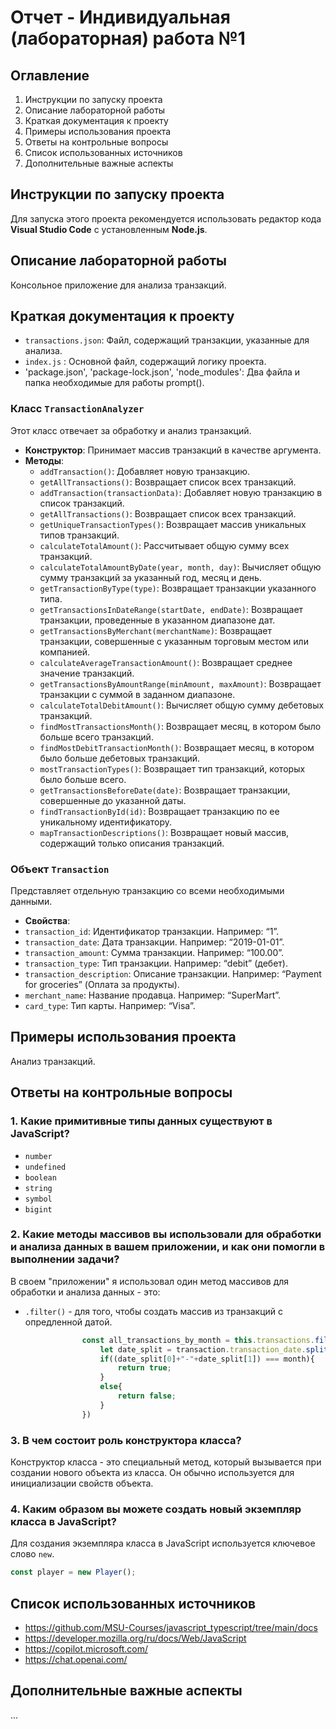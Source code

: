 # Отчет - Индивидуальная (лабораторная) работа №1

## Оглавление
1. Инструкции по запуску проекта
2. Описание лабораторной работы
3. Краткая документация к проекту
4. Примеры использования проекта
5. Ответы на контрольные вопросы
6. Список использованных источников
7. Дополнительные важные аспекты

## Инструкции по запуску проекта
Для запуска этого проекта рекомендуется использовать редактор кода **Visual Studio Code** с установленным **Node.js**.

## Описание лабораторной работы
Консольное приложение для анализа транзакций.

## Краткая документация к проекту

- `transactions.json`: Файл, содержащий транзакции, указанные для анализа.
- `index.js` : Основной файл, содержащий логику проекта.
- 'package.json', 'package-lock.json', 'node_modules': Два файла и папка необходимые для работы prompt().

### Класс `TransactionAnalyzer`
Этот класс отвечает за обработку и анализ транзакций.
- **Конструктор**: Принимает массив транзакций в качестве аргумента.
- **Методы**:
  - `addTransaction()`: Добавляет новую транзакцию.
  - `getAllTransactions()`: Возвращает список всех транзакций.
  - `addTransaction(transactionData)`: Добавляет новую транзакцию в список транзакций.
  - `getAllTransactions()`: Возвращает список всех транзакций.
  - `getUniqueTransactionTypes()`: Возвращает массив уникальных типов транзакций.
  - `calculateTotalAmount()`: Рассчитывает общую сумму всех транзакций.
  - `calculateTotalAmountByDate(year, month, day)`: Вычисляет общую сумму транзакций за указанный год, месяц и день.
  - `getTransactionByType(type)`: Возвращает транзакции указанного типа.
  - `getTransactionsInDateRange(startDate, endDate)`: Возвращает транзакции, проведенные в указанном диапазоне дат.
  - `getTransactionsByMerchant(merchantName)`: Возвращает транзакции, совершенные с указанным торговым местом или компанией.
  - `calculateAverageTransactionAmount()`: Возвращает среднее значение транзакций.
  - `getTransactionsByAmountRange(minAmount, maxAmount)`: Возвращает транзакции с суммой в заданном диапазоне.
  - `calculateTotalDebitAmount()`: Вычисляет общую сумму дебетовых транзакций.
  - `findMostTransactionsMonth()`: Возвращает месяц, в котором было больше всего транзакций.
  - `findMostDebitTransactionMonth()`: Возвращает месяц, в котором было больше дебетовых транзакций.
  - `mostTransactionTypes()`: Возвращает тип транзакций, которых было больше всего.
  - `getTransactionsBeforeDate(date)`: Возвращает транзакции, совершенные до указанной даты.
  - `findTransactionById(id)`: Возвращает транзакцию по ее уникальному идентификатору.
  - `mapTransactionDescriptions()`: Возвращает новый массив, содержащий только описания транзакций.
    
### Объект `Transaction`
Представляет отдельную транзакцию со всеми необходимыми данными.
- **Свойства**:
- `transaction_id`: Идентификатор транзакции. Например: “1”.
- `transaction_date`: Дата транзакции. Например: “2019-01-01”.
- `transaction_amount`: Сумма транзакции. Например: “100.00”.
- `transaction_type`: Тип транзакции. Например: “debit” (дебет).
- `transaction_description`: Описание транзакции. Например: “Payment for groceries” (Оплата за продукты).
- `merchant_name`: Название продавца. Например: “SuperMart”.
- `card_type`: Тип карты. Например: “Visa”.

## Примеры использования проекта
Анализ транзакций.

## Ответы на контрольные вопросы
### 1. Какие примитивные типы данных существуют в JavaScript?
- `number`
- `undefined`
- `boolean`
- `string`
- `symbol`
- `bigint`
### 2. Какие методы массивов вы использовали для обработки и анализа данных в вашем приложении, и как они помогли в выполнении задачи?
  В своем "приложении" я использовал один метод массивов для обработки и анализа данных - это:
  - `.filter()` - для того, чтобы создать массив из транзакций с опредленной датой.
```js
                const all_transactions_by_month = this.transactions.filter(transaction => {
                    let date_split = transaction.transaction_date.split("-");
                    if((date_split[0]+"-"+date_split[1]) === month){
                        return true;
                    }
                    else{
                        return false;
                    }
                })
```
                
### 3. В чем состоит роль конструктора класса?
Конструктор класса - это специальный метод, который вызывается при создании нового объекта из класса. Он обычно используется для инициализации свойств объекта.

### 4. Каким образом вы можете создать новый экземпляр класса в JavaScript?
Для создания экземпляра класса в JavaScript используется ключевое слово `new`.
```js
const player = new Player();
```

## Список использованных источников
- https://github.com/MSU-Courses/javascript_typescript/tree/main/docs
- https://developer.mozilla.org/ru/docs/Web/JavaScript
- https://copilot.microsoft.com/
- https://chat.openai.com/

## Дополнительные важные аспекты
...
